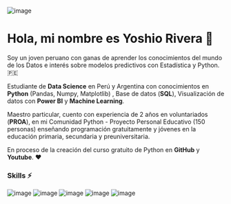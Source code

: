 ![image](https://github.com/yoshioriveraa/yoshioriveraa/assets/112029157/afc42081-1211-4d01-8675-f45b9df8f1ff)
# Hola, mi nombre es Yoshio Rivera 👋 

Soy un joven peruano con ganas de aprender los conocimientos del mundo de los Datos e interés sobre modelos predictivos con Estadística y Python. 🇵🇪  

Estudiante de **Data Science** en Perú y Argentina con conocimientos en **Python** (Pandas, Numpy, Matplotlib) , Base de datos (**SQL**), Visualización de datos con **Power BI** y **Machine Learning**.   

Maestro particular, cuento con experiencia de 2 años en voluntariados (**PROA**), en mi Comunidad Python - Proyecto Personal Educativo (150 personas) enseñando programación gratuitamente y jóvenes en la educación primaria, secundaria y preuniversitaria.   
 
En proceso de la creación del curso gratuito de Python en **GitHub** y **Youtube**. ❤️‍


### Skills ⚡
![image](https://github.com/yoshioriveraa/yoshioriveraa/assets/112029157/8304e286-d556-4b48-8b01-b5b5d2d47a2d)
![image](https://github.com/yoshioriveraa/yoshioriveraa/assets/112029157/7fb5942a-9d99-4969-8275-da3dc2a5758a)
![image](https://github.com/yoshioriveraa/yoshioriveraa/assets/112029157/80f58cda-9826-4aa4-9747-ea936610f7f7) ![image](https://github.com/yoshioriveraa/yoshioriveraa/assets/112029157/7ea1dd11-6027-483a-ba3e-dd9e352a6dce)
![image](https://github.com/yoshioriveraa/yoshioriveraa/assets/112029157/9ff23e86-fe51-405e-a633-9b4578a7820c)




<!--
**yoshioriveraa/yoshioriveraa** is a ✨ _special_ ✨ repository because its `README.md` (this file) appears on your GitHub profile.

Here are some ideas to get you started:

- 🔭 I’m currently working on ...
- 🌱 I’m currently learning ...
- 👯 I’m looking to collaborate on ...
- 🤔 I’m looking for help with ...
- 💬 Ask me about ...
- 📫 How to reach me: ...
- 😄 Pronouns: ...
- ⚡ Fun fact: ...
-->
